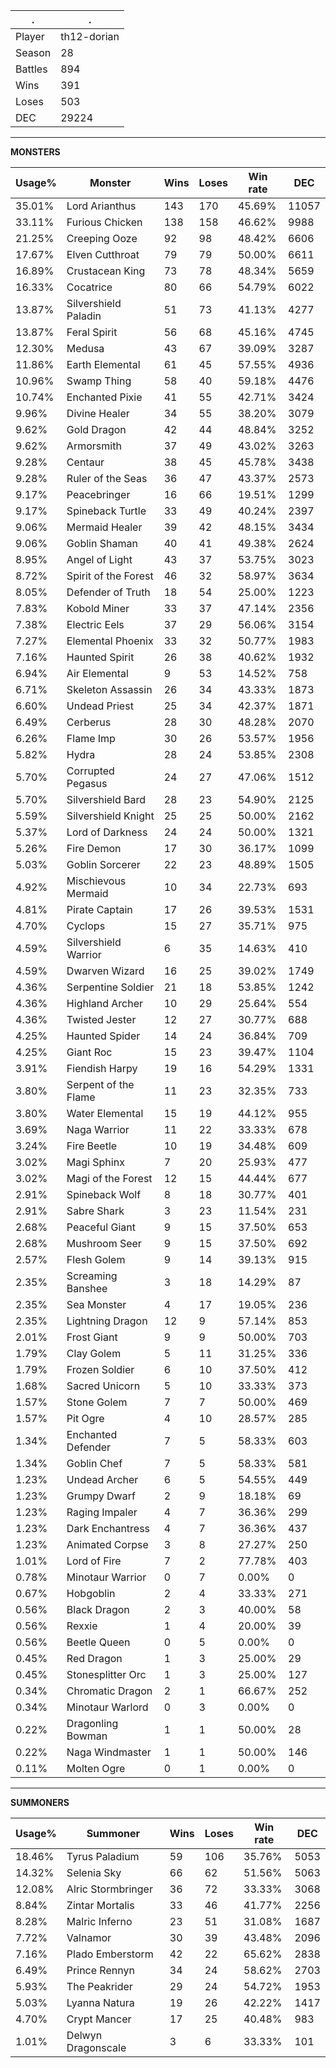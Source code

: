 .|.
|-|-
Player|th12-dorian
Season|28
Battles|894
Wins|391
Loses|503
DEC|29224

---
**MONSTERS**

Usage%|Monster|Wins|Loses|Win rate|DEC|
-|-|-|-|-|-|
35.01%|Lord Arianthus|143|170|45.69%|11057|
33.11%|Furious Chicken|138|158|46.62%|9988|
21.25%|Creeping Ooze|92|98|48.42%|6606|
17.67%|Elven Cutthroat|79|79|50.00%|6611|
16.89%|Crustacean King|73|78|48.34%|5659|
16.33%|Cocatrice|80|66|54.79%|6022|
13.87%|Silvershield Paladin|51|73|41.13%|4277|
13.87%|Feral Spirit|56|68|45.16%|4745|
12.30%|Medusa|43|67|39.09%|3287|
11.86%|Earth Elemental|61|45|57.55%|4936|
10.96%|Swamp Thing|58|40|59.18%|4476|
10.74%|Enchanted Pixie|41|55|42.71%|3424|
9.96%|Divine Healer|34|55|38.20%|3079|
9.62%|Gold Dragon|42|44|48.84%|3252|
9.62%|Armorsmith|37|49|43.02%|3263|
9.28%|Centaur|38|45|45.78%|3438|
9.28%|Ruler of the Seas|36|47|43.37%|2573|
9.17%|Peacebringer|16|66|19.51%|1299|
9.17%|Spineback Turtle|33|49|40.24%|2397|
9.06%|Mermaid Healer|39|42|48.15%|3434|
9.06%|Goblin Shaman|40|41|49.38%|2624|
8.95%|Angel of Light|43|37|53.75%|3023|
8.72%|Spirit of the Forest|46|32|58.97%|3634|
8.05%|Defender of Truth|18|54|25.00%|1223|
7.83%|Kobold Miner|33|37|47.14%|2356|
7.38%|Electric Eels|37|29|56.06%|3154|
7.27%|Elemental Phoenix|33|32|50.77%|1983|
7.16%|Haunted Spirit|26|38|40.62%|1932|
6.94%|Air Elemental|9|53|14.52%|758|
6.71%|Skeleton Assassin|26|34|43.33%|1873|
6.60%|Undead Priest|25|34|42.37%|1871|
6.49%|Cerberus|28|30|48.28%|2070|
6.26%|Flame Imp|30|26|53.57%|1956|
5.82%|Hydra|28|24|53.85%|2308|
5.70%|Corrupted Pegasus|24|27|47.06%|1512|
5.70%|Silvershield Bard|28|23|54.90%|2125|
5.59%|Silvershield Knight|25|25|50.00%|2162|
5.37%|Lord of Darkness|24|24|50.00%|1321|
5.26%|Fire Demon|17|30|36.17%|1099|
5.03%|Goblin Sorcerer|22|23|48.89%|1505|
4.92%|Mischievous Mermaid|10|34|22.73%|693|
4.81%|Pirate Captain|17|26|39.53%|1531|
4.70%|Cyclops|15|27|35.71%|975|
4.59%|Silvershield Warrior|6|35|14.63%|410|
4.59%|Dwarven Wizard|16|25|39.02%|1749|
4.36%|Serpentine Soldier|21|18|53.85%|1242|
4.36%|Highland Archer|10|29|25.64%|554|
4.36%|Twisted Jester|12|27|30.77%|688|
4.25%|Haunted Spider|14|24|36.84%|709|
4.25%|Giant Roc|15|23|39.47%|1104|
3.91%|Fiendish Harpy|19|16|54.29%|1331|
3.80%|Serpent of the Flame|11|23|32.35%|733|
3.80%|Water Elemental|15|19|44.12%|955|
3.69%|Naga Warrior|11|22|33.33%|678|
3.24%|Fire Beetle|10|19|34.48%|609|
3.02%|Magi Sphinx|7|20|25.93%|477|
3.02%|Magi of the Forest|12|15|44.44%|677|
2.91%|Spineback Wolf|8|18|30.77%|401|
2.91%|Sabre Shark|3|23|11.54%|231|
2.68%|Peaceful Giant|9|15|37.50%|653|
2.68%|Mushroom Seer|9|15|37.50%|692|
2.57%|Flesh Golem|9|14|39.13%|915|
2.35%|Screaming Banshee|3|18|14.29%|87|
2.35%|Sea Monster|4|17|19.05%|236|
2.35%|Lightning Dragon|12|9|57.14%|853|
2.01%|Frost Giant|9|9|50.00%|703|
1.79%|Clay Golem|5|11|31.25%|336|
1.79%|Frozen Soldier|6|10|37.50%|412|
1.68%|Sacred Unicorn|5|10|33.33%|373|
1.57%|Stone Golem|7|7|50.00%|469|
1.57%|Pit Ogre|4|10|28.57%|285|
1.34%|Enchanted Defender|7|5|58.33%|603|
1.34%|Goblin Chef|7|5|58.33%|581|
1.23%|Undead Archer|6|5|54.55%|449|
1.23%|Grumpy Dwarf|2|9|18.18%|69|
1.23%|Raging Impaler|4|7|36.36%|299|
1.23%|Dark Enchantress|4|7|36.36%|437|
1.23%|Animated Corpse|3|8|27.27%|250|
1.01%|Lord of Fire|7|2|77.78%|403|
0.78%|Minotaur Warrior|0|7|0.00%|0|
0.67%|Hobgoblin|2|4|33.33%|271|
0.56%|Black Dragon|2|3|40.00%|58|
0.56%|Rexxie|1|4|20.00%|39|
0.56%|Beetle Queen|0|5|0.00%|0|
0.45%|Red Dragon|1|3|25.00%|29|
0.45%|Stonesplitter Orc|1|3|25.00%|127|
0.34%|Chromatic Dragon|2|1|66.67%|252|
0.34%|Minotaur Warlord|0|3|0.00%|0|
0.22%|Dragonling Bowman|1|1|50.00%|28|
0.22%|Naga Windmaster|1|1|50.00%|146|
0.11%|Molten Ogre|0|1|0.00%|0|

---
**SUMMONERS**

Usage%|Summoner|Wins|Loses|Win rate|DEC|
-|-|-|-|-|-|
18.46%|Tyrus Paladium|59|106|35.76%|5053|
14.32%|Selenia Sky|66|62|51.56%|5063|
12.08%|Alric Stormbringer|36|72|33.33%|3068|
8.84%|Zintar Mortalis|33|46|41.77%|2256|
8.28%|Malric Inferno|23|51|31.08%|1687|
7.72%|Valnamor|30|39|43.48%|2096|
7.16%|Plado Emberstorm|42|22|65.62%|2838|
6.49%|Prince Rennyn|34|24|58.62%|2703|
5.93%|The Peakrider|29|24|54.72%|1953|
5.03%|Lyanna Natura|19|26|42.22%|1417|
4.70%|Crypt Mancer|17|25|40.48%|983|
1.01%|Delwyn Dragonscale|3|6|33.33%|101|
